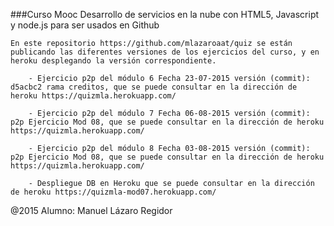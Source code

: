 ###Curso Mooc Desarrollo de servicios en la nube con HTML5, Javascript y node.js para ser usados en Github

	
	En este repositorio https://github.com/mlazaroaat/quiz se están publicando las diferentes versiones de los ejercicios del curso, y en heroku desplegando la versión correspondiente.

		- Ejercicio p2p del módulo 6 Fecha 23-07-2015 versión (commit): d5acbc2 rama creditos, que se puede consultar en la dirección de heroku https://quizmla.herokuapp.com/

		- Ejercicio p2p del módulo 7 Fecha 06-08-2015 versión (commit):  p2p Ejercicio Mod 08, que se puede consultar en la dirección de heroku https://quizmla.herokuapp.com/
	
		- Ejercicio p2p del módulo 8 Fecha 03-08-2015 versión (commit):  p2p Ejercicio Mod 08, que se puede consultar en la dirección de heroku https://quizmla.herokuapp.com/
	
		- Despliegue DB en Heroku que se puede consultar en la dirección de heroku https://quizmla-mod07.herokuapp.com/

 @2015 Alumno: Manuel Lázaro Regidor

